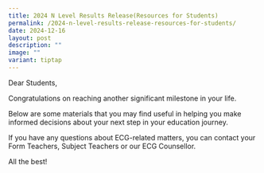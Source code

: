 ```yaml
---
title: 2024 N Level Results Release(Resources for Students)
permalink: /2024-n-level-results-release-resources-for-students/
date: 2024-12-16
layout: post
description: ""
image: ""
variant: tiptap
---
```

<p>Dear Students,</p>
<p>Congratulations on reaching another significant milestone in your life.</p>
<p>Below are some materials that you may find useful in helping you make
informed decisions about your next step in your education journey.</p>
<p>If you have any questions about ECG-related matters, you can contact your
Form Teachers, Subject Teachers or our ECG Counsellor.</p>
<p>All the best!</p>
<p></p>